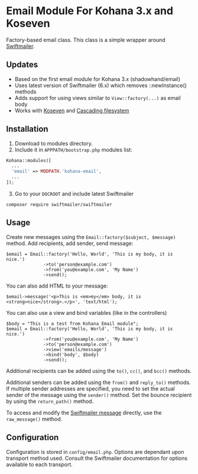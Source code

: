 # Email Module For Kohana 3.x and Koseven

Factory-based email class. This class is a simple wrapper around [Swiftmailer](http://github.com/swiftmailer/swiftmailer).

## Updates

* Based on the first email module for Kohana 3.x (shadowhand/email)
* Uses latest version of Swiftmailer (6.x) which removes ::newInstance() methods
* Adds support for using views similar to `View::factory(...)` as email body
* Works with [Koseven](https://github.com/koseven/koseven) and [Cascading filesystem](https://docs.koseven.ga/guide/kohana/files)

## Installation

1. Download to modules directory.
2. Include it in `APPPATH/bootstrap.php` modules list:
```php
Kohana::modules([
  ...
  'email' => MODPATH.'kohana-email',
  ...
]);
```
3. Go to your `DOCROOT` and include latest Swiftmailer
```
composer require swiftmailer/swiftmailer
```

## Usage

Create new messages using the `Email::factory($subject, $message)` method. Add recipients, add sender, send message:

```
$email = Email::factory('Hello, World', 'This is my body, it is nice.')
              ->to('person@example.com')
              ->from('you@example.com', 'My Name')
              ->send();
```

You can also add HTML to your message:

```
$email->message('<p>This is <em>my</em> body, it is <strong>nice</strong>.</p>', 'text/html');
```

You can also use a view and bind variables (like in the controllers)

```
$body = "This is a test from Kohana Email module";
$email = Email::factory('Hello, World', 'This is my body, it is nice.')
              ->from('you@example.com', 'My Name')
              ->to('person@example.com')
              ->view('emails/message')
              ->bind('body', $body)
              ->send();
```

Additional recipients can be added using the `to()`, `cc()`, and `bcc()` methods.

Additional senders can be added using the `from()` and `reply_to()` methods. If multiple sender addresses are specified, you need to set the actual sender of the message using the `sender()` method. Set the bounce recipient by using the `return_path()` method.

To access and modify the [Swiftmailer message](http://swiftmailer.org/docs/messages) directly, use the `raw_message()` method.

## Configuration

Configuration is stored in `config/email.php`. Options are dependant upon transport method used. Consult the Swiftmailer documentation for options available to each transport.
